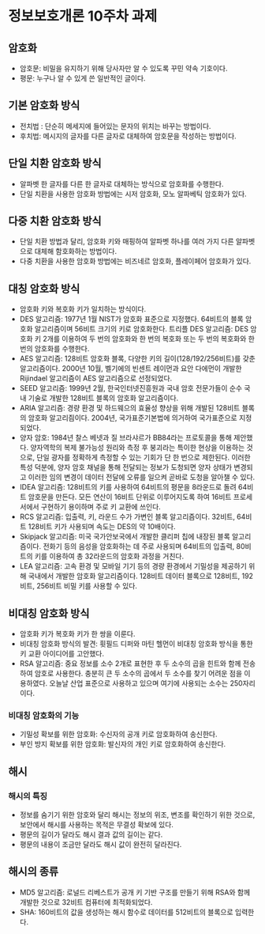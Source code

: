 # 정보보호개론 10주차 과제

## 암호화
- 암호문: 비밀을 유지하기 위해 당사자만 알 수 있도록 꾸민 약속 기호이다.
- 평문: 누구나 알 수 있게 쓴 일반적인 글이다.

## 기본 암호화 방식
- 전치법 : 단순히 메세지에 들어있는 문자의 위치는 바꾸는 방법이다.
- 후치법: 메시지의 글자를 다른 글자로 대체하여 암호문을 작성하는 방법이다.

## 단일 치환 암호화 방식
- 알파벳 한 글자를 다른 한 글자로 대체하는 방식으로 암호화를 수행한다.
- 단일 치환을 사용한 암호화 방법에는 시저 암호화, 모노 알파베틱 암호화가 있다.

## 다중 치환 암호화 방식
- 단일 치환 방법과 달리, 암호화 키와 매핑하여 알파벳 하나를 여러 가지 다른 알파벳으로 대체해 함호화하는 방법이다.
- 다중 치환을 사용한 암호화 방법에는 비즈네르 암호화, 플레이페어 암호화가 있다.

## 대칭 암호화 방식
- 암호화 키와 복호화 키가 일치하는 방식이다.
- DES 알고리즘: 1977년 1월 NIST가 암호화 표준으로 지정했다. 64비트의 블록 암호화 알고리즘이며 56비트 크기의 키로 암호화한다.
트리플 DES 알고리즘: DES 암호화 키 2개를 이용하여 두 번의 암호화와 한 번의 복호화 또는 두 번의 복호화와 한 번의 암호화를 수행한다.
- AES 알고리즘: 128비트 암호화 블록, 다양한 키의 길이(128/192/256비트)를 갖춘 알고리즘이다. 2000년 10월, 벨기에의 빈센트 레이먼과 요안 다에먼이 개발한 Rijindael 알고리즘이 AES 알고리즘으로 선정되었다.
- SEED 알고리즘: 1999년 2월, 한국인터넷진흥원과 국내 암호 전문가들이 순수 국내 기술로 개발한 128비트 블록의 암호화 알고리즘이다.
- ARIA 알고리즘: 경량 환경 및 하드웨으의 효율성 향상을 위해 개발된 128비트 블록의 암호화 알고리즴이다. 2004년, 국가표준기본법에 의거하여 국가표준으로 지정되었다.
- 양자 암호: 1984년 찰스 베넷과 질 브라샤르가 BB84라는 프로토콜을 통해 제안했다. 양자역학의 복제 불가능성 원리와 측정 후 붕괴라는 특이한 현상을 이용하는 것으로, 단일 광자를 정확하게 측정할 수 있는 기회가 단 한 번으로 제한된다. 이러한 특성 덕분에, 양자 암호 채널을 통해 전달되는 정보가 도청되면 양자 상태가 변경되고 이러한 임의 변경이 데이터 전달에 오류를 일으켜 곧바로 도청을 알아챌 수 있다.
- IDEA 알고리즘: 128비트의 키를 사용하여 64비트의 평문을 8라운드로 돌려 64비트 암호문을 만든다. 모든 연산이 16비트 단위로 이루어지도록 하여 16비트 프로세서에서 구현하기 용이하며 주로 키 교환에 쓰인다.
- RCS 알고리즘: 입출력, 키, 라운드 수가 가변인 블록 알고리즘이다. 32비트, 64비트 128비트 키가 사용되며 속도는 DES의 약 10배이다.
- Skipjack 알고리즘: 미국 국가안보국에서 개발한 클리퍼 칩에 내장된 블록 알고리즘이다. 전화기 등의 음성을 암호화하는 데 주로 사용되며 64비트의 입출력, 80비트의 키를 이용하여 총 32라운드의 암호화 과정을 거친다.
- LEA 알고리즘: 고속 환경 및 모바일 기기 등의 경량 환경에서 기밀성을 제공하기 위해 국내에서 개발한 암호화 알고리즘이다. 128비트 데이터 블록으로 128비트, 192비트, 256비트 비밀 키를 사용할 수 있다.

## 비대칭 암호화 방식
- 암호화 키가 복호화 키가 한 쌍을 이룬다.
- 비대칭 암호화 방식의 발견: 휫필드 디퍼와 마틴 헬먼이 비대칭 암호화 방식을 통한 키 교환 아이디어를 고안했다.
- RSA 알고리즘: 중요 정보를 소수 2개로 표현한 후 두 소수의 곱을 힌트와 함께 전송하여 암호로 사용한다. 충분히 큰 두 소수의 곱에서 두 소수를 찾기 어려운 점을 이용하였다. 오늘날 산업 표준으로 사용하고 있으며 여기에 사용되는 소수는 250자리이다.

### 비대칭 암호화의 기능
- 기밀성 확보를 위한 암호화: 수신자의 공개 키로 암호화하여 송신한다.
- 부인 방지 확보를 위한 암호화: 발신자의 개인 키로 암호화하여 송신한다.

## 해시
### 해시의 특징
- 정보를 숨기기 위한 암호와 달리 해시는 정보의 위조, 변조를 확인하기 위한 것으로, 보안에서 해시를 사용하는 목적은 무결성 확보에 있다.
- 평문의 길이가 달라도 해시 결과 값의 길이는 같다.
- 평문의 내용이 조금만 달라도 해시 값이 완전히 달라진다.

## 해시의 종류
- MD5 알고리즘: 로널드 리베스트가 공개 키 기반 구조를 만들기 위해 RSA와 함께 개발한 것으로 32비트 컴퓨터에 최적화되었다.
- SHA: 160비트의 값을 생성하는 해시 함수로 데이터를 512비트의 블록으로 입력한다.

